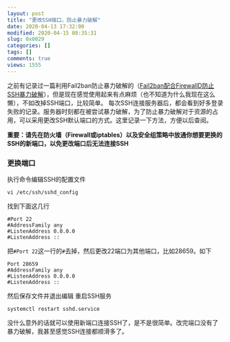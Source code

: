 ```yaml
---
layout: post
title: "更改SSH端口，防止暴力破解"
date: 2020-04-13 17:32:00
modified: 2020-04-15 08:35:31
slug: 0x0029
categories: []
tags: []
comments: true
views: 1555
---
```

之前有记录过一篇利用Fail2ban防止暴力破解的（[Fail2ban配合FirewallD防止SSH暴力破解](https://zkk.me/0x0009.html "Fail2ban配合FirewallD防止SSH暴力破解")），但是现在感觉使用起来有点麻烦（也不知道为什么我现在这么懒），不如改掉SSH端口，比较简单。<!--more-->
每次SSH连接服务器后，都会看到好多登录失败的记录。服务器时刻都在被尝试暴力破解，为了防止暴力破解对于资源的占用，可以采用更改SSH默认端口的方式。这里记录一下方法，方便以后查阅。

**重要：请先在防火墙（Firewall或iptables）以及安全组策略中放通你想要更换的SSH的新端口，以免更改端口后无法连接SSH**
### 更换端口
执行命令编辑SSH的配置文件
```shell
vi /etc/ssh/sshd_config
```
找到下面这几行
```shell
#Port 22
#AddressFamily any
#ListenAddress 0.0.0.0
#ListenAddress ::
```
把`#Port 22`这一行的`#`去掉，然后更改22端口为其他端口，比如28659。如下
```shell
Port 28659
#AddressFamily any
#ListenAddress 0.0.0.0
#ListenAddress ::
```
然后保存文件并退出编辑
重启SSH服务
```shell
systemctl restart sshd.service
```
没什么意外的话就可以使用新端口连接SSH了，是不是很简单。改完端口没有了暴力破解，我甚至感觉SSH连接都顺滑多了。
